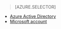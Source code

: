> [AZURE.SELECTOR]
- [Azure Active Directory](/documentation/articles/app-service-mobile-how-to-configure-active-directory-authentication/)
- [Microsoft account](/documentation/articles/app-service-mobile-how-to-configure-microsoft-authentication/)
